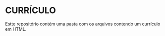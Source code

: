 
# **CURRÍCULO**
Estte repositório contém uma pasta com os arquivos contendo um currículo em HTML.

